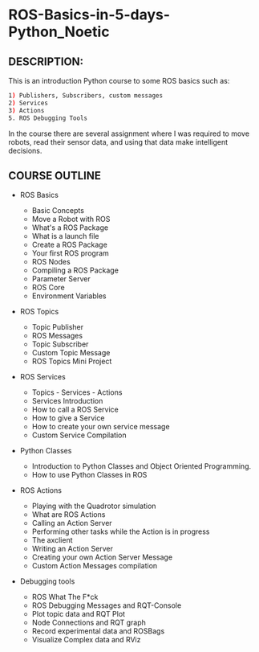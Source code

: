 # ROS-Basics-in-5-days-Python_Noetic

## DESCRIPTION:

This is an introduction Python course to some ROS basics such as: 

```bash
1) Publishers, Subscribers, custom messages
2) Services
3) Actions
5. ROS Debugging Tools
```

In the course there are several assignment where I was required to move robots, read their sensor data, and using that data make intelligent decisions. 

## COURSE OUTLINE 

* ROS Basics
    * Basic Concepts
    * Move a Robot with ROS
    * What's a ROS Package
    * What is a launch file
    * Create a ROS Package
    * Your first ROS program
    * ROS Nodes
    * Compiling a ROS Package
    * Parameter Server
    * ROS Core
    * Environment Variables

* ROS Topics
   * Topic Publisher
   * ROS Messages
   * Topic Subscriber
   * Custom Topic Message
   * ROS Topics Mini Project
   
* ROS Services 
   * Topics - Services - Actions
   * Services Introduction
   * How to call a ROS Service
   * How to give a Service
   * How to create your own service message
   * Custom Service Compilation
   
* Python Classes
   * Introduction to Python Classes and Object Oriented Programming.
   * How to use Python Classes in ROS
 
* ROS Actions
   * Playing with the Quadrotor simulation
   * What are ROS Actions
   * Calling an Action Server
   * Performing other tasks while the Action is in progress
   * The axclient
   * Writing an Action Server
   * Creating your own Action Server Message
   * Custom Action Messages compilation

* Debugging tools 
   * ROS What The F*ck
   * ROS Debugging Messages and RQT-Console
   * Plot topic data and RQT Plot
   * Node Connections and RQT graph
   * Record experimental data and ROSBags
   * Visualize Complex data and RViz
 
